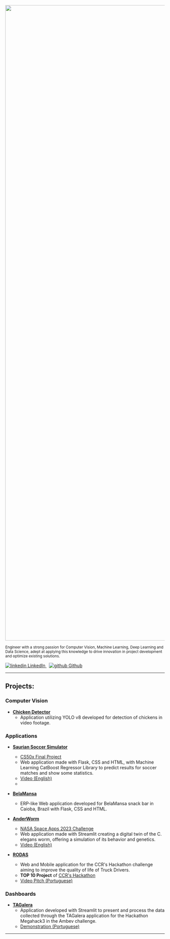      

<p align="center">
     <img src="https://github.com/jhpenas/jhpenas/assets/64301697/b85e6f60-2b5b-473c-bca7-18720d5a38ff" width=2000 heigh=100 >
</p>



<sub>Engineer with a strong passion for Computer Vision, Machine Learning, Deep Learning and Data Science, adept at applying this knowledge to drive innovation in project development and optimize existing solutions.</sub>
<p>
  <a href="https://www.linkedin.com/in/jhpenas/" rel="nofollow noreferrer">
    <img src="https://i.stack.imgur.com/gVE0j.png" alt="linkedin"> LinkedIn
  </a> &nbsp; 
  <a href="https://github.com/jhpenas/" rel="nofollow noreferrer">
    <img src="https://i.stack.imgur.com/tskMh.png" alt="github"> Github
  </a>
</p>


---
## Projects:  
[comment]: <> (### Notebooks and Analysis)



### Computer Vision
* [**Chicken Detector**](https://github.com/jhpenas/chickenDetector)
     * Application utilizing YOLO v8 developed for detection of chickens in video footage.

### Applications
* [**Saurian Soccer Simulator**](https://github.com/jhpenas/saurianSoccerSimulator) 
     * [CS50x Final Project](https://cs50.harvard.edu/x/2022/)
     * Web application made with Flask, CSS and HTML, with Machine Learning CatBoost Regressor Library to predict results for soccer matches and show some statistics.
     * [Video (English)](https://www.youtube.com/watch?v=7lDYlgxDh6Y)
     * 
* [**BelaMansa**]([https://github.com/jhpenas/belaMansa) 
     * ERP-like Web application developed for BelaMansa snack bar in Caioba, Brazil with Flask, CSS and HTML.

* [**AnderWorm**](https://github.com/falatfernando/AnderWorm) 
     * [NASA Space Apps 2023 Challenge](https://www.spaceappschallenge.org/)
     * Web application made with Streamlit creating a digital twin of the C. elegans worm, offering a simulation of its behavior and genetics.
     * [Video (English)](https://www.youtube.com/watch?v=DCz03aMFNx8)
       
* [**RODAS**](https://github.com/jhpenas/RodasHackathonCCR) 
     * Web and Mobile application for the CCR's Hackathon challenge aiming to improve the quality of life of Truck Drivers.
     * **TOP 10 Project** of [CCR's Hackathon](https://www.youtube.com/watch?v=nSt_r_k9FBY)
     * [Video Pitch (Portuguese)](https://www.youtube.com/watch?v=Nlq4Cp8vDIk&feature=youtu.be)

### Dashboards
* [**TAGalera**](https://github.com/jhpenas/dashboard-megahack3)
     * Application developed with Streamlit to present and process the data collected through the TAGalera application for the Hackathon Megahack3 in the Ambev challenge.
     * [Demonstration (Portuguese)](https://www.youtube.com/watch?v=E8EyqLHNyJU)


---
